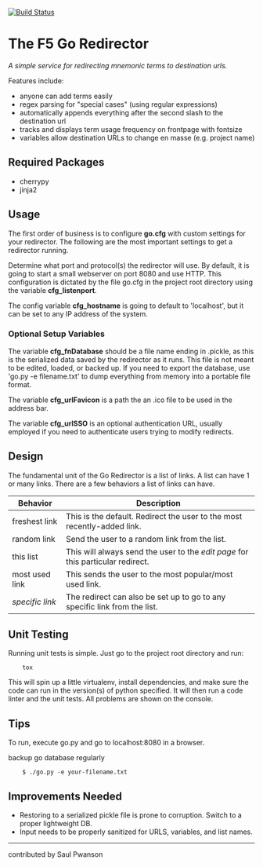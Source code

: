 [![Build Status](https://travis-ci.org/moronbros/f5go.svg?branch=develop)](https://travis-ci.org/moronbros/f5go)

# The F5 Go Redirector

*A simple service for redirecting mnemonic terms to destination urls.*

Features include:

  - anyone can add terms easily
  - regex parsing for "special cases" (using regular expressions)
  - automatically appends everything after the second slash to the destination url
  - tracks and displays term usage frequency on frontpage with fontsize
  - variables allow destination URLs to change en masse (e.g. project name)

## Required Packages

  - cherrypy
  - jinja2

## Usage

The first order of business is to configure **go.cfg** with custom settings for your redirector. The following are the most important settings to get a redirector running.

Determine what port and protocol(s) the redirector will use. By default, it is going to start a small webserver on port 8080 and use HTTP. This configuration is dictated by the file go.cfg in the project root directory using the variable
**cfg_listenport**.

The config variable **cfg_hostname** is going to default to 'localhost', but it can be set to any IP address of the system.

### Optional Setup Variables
The variable **cfg_fnDatabase** should be a file name ending in .pickle, as this is the serialized data saved by the redirector as it runs. This file is not meant to be edited, loaded, or backed up. If you need to export the database, use 'go.py -e filename.txt' to dump everything from memory into a portable file format.

The variable **cfg_urlFavicon** is a path the an .ico file to be used in the address bar.

The variable **cfg_urlSSO** is an optional authentication URL, usually employed if you need to authenticate users trying to modify redirects.

## Design
The fundamental unit of the Go Redirector is a list of links. A list can have 1 or many links. There are a few behaviors a list of links can have.

Behavior  | Description
------------- | -------------
freshest link  | This is the default. Redirect the user to the most recently-added link.
random link  | Send the user to a random link from the list.
this list | This will always send the user to the *edit page* for this particular redirect.
most used link | This sends the user to the most popular/most used link.
*specific link* | The redirect can also be set up to go to any specific link from the list.


## Unit Testing

Running unit tests is simple. Just go to the project root directory and run:

		tox

This will spin up a little virtualenv, install dependencies, and make sure the code can run in the version(s) of python specified. It will then run a code linter and the unit tests. All problems are shown on the console.

## Tips

To run, execute go.py and go to localhost:8080 in a browser.

backup go database regularly

        $ ./go.py -e your-filename.txt

## Improvements Needed

  - Restoring to a serialized pickle file is prone to corruption. Switch to a proper lightweight DB.
  - Input needs to be properly sanitized for URLS, variables, and list names.

---
contributed by Saul Pwanson

